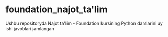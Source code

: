 # foundation_najot_ta'lim
Ushbu repositoryda Najot ta'lim - Foundation kursining Python darslarini uy ishi javoblari jamlangan
